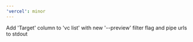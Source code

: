 ```yaml
---
'vercel': minor
---
```


Add 'Target' column to 'vc list' with new '--preview' filter flag and pipe urls to stdout
